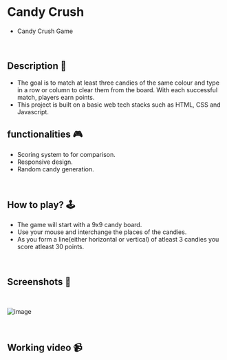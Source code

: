 # **Candy Crush**

- Candy Crush Game

<br>

## **Description 📃** 
- The goal is to match at least three candies of the same colour and type in a row or column to clear them from the board. With each successful match, players earn points.
- This project is built on a basic web tech stacks such as HTML, CSS and Javascript.

## **functionalities 🎮** 
- Scoring system to for comparison.
- Responsive design.
- Random candy generation.
<br>

## **How to play? 🕹️**
- The game will start with a 9x9 candy board.
- Use your mouse and interchange the places of the candies.
- As you form a line(either horizontal or vertical) of atleast 3 candies you score atleast 30 points.

<br>

## **Screenshots 📸**

<br>

![image](https://github.com/Roshnijeewani3457/Dev-Geeks/assets/89697445/b89037bd-4c19-43c9-b399-86f62a6fdf83)


<br>

## **Working video 📹**
<!-- add your working video over here -->





